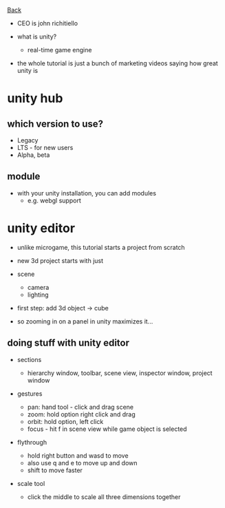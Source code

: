 [Back](../README.md)

- CEO is john richitiello

- what is unity?
  - real-time game engine

- the whole tutorial is just a bunch of marketing videos saying how great unity is

# unity hub

## which version to use?

- Legacy
- LTS - for new users
- Alpha, beta

## module

- with your unity installation, you can add modules
  - e.g. webgl support

# unity editor

- unlike microgame, this tutorial starts a project from scratch

- new 3d project starts with just
- scene
  - camera
  - lighting

- first step: add 3d object -> cube

- so zooming in on a panel in unity maximizes it...

## doing stuff with unity editor

- sections
  - hierarchy window, toolbar, scene view, inspector window, project window

- gestures
  - pan: hand tool - click and drag scene
  - zoom: hold option right click and drag
  - orbit: hold option, left click
  - focus - hit f in scene view while game object is selected

- flythrough
  - hold right button and wasd to move
  - also use q and e to move up and down
  - shift to move faster

- scale tool
  - click the middle to scale all three dimensions together
